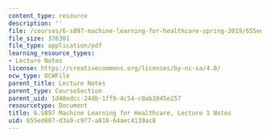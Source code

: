 ```yaml
---
content_type: resource
description: ''
file: /courses/6-s897-machine-learning-for-healthcare-spring-2019/655ed887d3a9c977a81864aec4139ac8_MIT6_S897S19_lec1note.pdf
file_size: 376301
file_type: application/pdf
learning_resource_types:
- Lecture Notes
license: https://creativecommons.org/licenses/by-nc-sa/4.0/
ocw_type: OCWFile
parent_title: Lecture Notes
parent_type: CourseSection
parent_uid: 1d48edcc-24db-1ff9-4c54-c8ab1045e257
resourcetype: Document
title: 6.S897 Machine Learning for Healthcare, Lecture 1 Notes
uid: 655ed887-d3a9-c977-a818-64aec4139ac8
---
```

